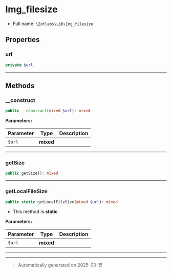 
# Img_filesize





* Full name: `\Zotlabs\Lib\Img_filesize`



## Properties


### url



```php
private $url
```






***

## Methods


### __construct



```php
public __construct(mixed $url): mixed
```








**Parameters:**

| Parameter | Type | Description |
|-----------|------|-------------|
| `$url` | **mixed** |  |





***

### getSize



```php
public getSize(): mixed
```












***

### getLocalFileSize



```php
public static getLocalFileSize(mixed $url): mixed
```



* This method is **static**.




**Parameters:**

| Parameter | Type | Description |
|-----------|------|-------------|
| `$url` | **mixed** |  |





***


***
> Automatically generated on 2025-03-15
